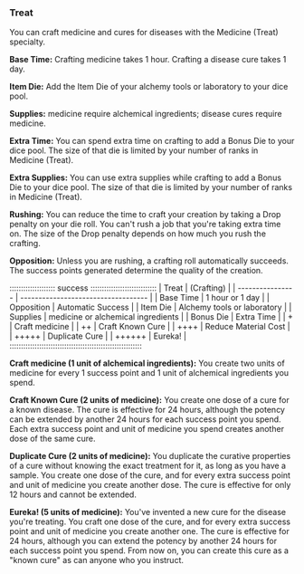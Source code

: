 ### Treat

You can craft medicine and cures for diseases with the Medicine (Treat) specialty.

**Base Time:** Crafting medicine takes 1 hour. Crafting a disease cure takes 1 day.

**Item Die:** Add the Item Die of your alchemy tools or laboratory to your dice pool.

**Supplies:** medicine require alchemical ingredients; disease cures require medicine.

**Extra Time:** You can spend extra time on crafting to add a Bonus Die
to your dice pool. The size of that die is limited by your number of
ranks in Medicine (Treat).

**Extra Supplies:** You can use extra supplies while crafting to add a
Bonus Die to your dice pool. The size of that die is limited by your
number of ranks in Medicine (Treat).

**Rushing:** You can reduce the time to craft your creation by taking a
Drop penalty on your die roll. You can't rush a job that you're taking
extra time on. The size of the Drop penalty depends on how much you rush
the crafting.

**Opposition:** Unless you are rushing, a crafting roll automatically
succeeds. The success points generated determine the quality of the
creation.

:::::::::::::::::::: success :::::::::::::::::::::::::::::
| Treat            | (Crafting)                          |
| ---------------- | ----------------------------------- |
| Base Time        | 1 hour or 1 day                     |
| Opposition       | Automatic Success                   |
| Item Die         |  Alchemy tools or laboratory        |
| Supplies         |  medicine or alchemical ingredients |
| Bonus Die        |  Extra Time                         |
| +                |  Craft medicine                     |
| ++               |  Craft Known Cure                   |
| ++++             |  Reduce Material Cost               |
| +++++            |  Duplicate Cure                     |
| ++++++           |  Eureka!                            |
::::::::::::::::::::::::::::::::::::::::::::::::::::::::::

**Craft medicine (1 unit of alchemical ingredients):** You create two
units of medicine for every 1 success point and 1 unit of alchemical
ingredients you spend.

**Craft Known Cure (2 units of medicine):** You create one dose of a
cure for a known disease. The cure is effective for 24 hours, although
the potency can be extended by another 24 hours for each success point
you spend. Each extra success point and unit of medicine you spend
creates another dose of the same cure.

**Duplicate Cure (2 units of medicine):** You duplicate the curative
properties of a cure without knowing the exact treatment for it, as long
as you have a sample. You create one dose of the cure, and for every
extra success point and unit of medicine you create another dose. The
cure is effective for only 12 hours and cannot be extended.

**Eureka!  (5 units of medicine):** You've invented a new cure for the
disease you're treating. You craft one dose of the cure, and for every
extra success point and unit of medicine you create another one. The
cure is effective for 24 hours, although you can extend the potency by
another 24 hours for each success point you spend. From now on, you can
create this cure as a "known cure" as can anyone who you instruct.

